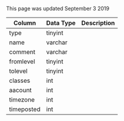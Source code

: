 This page was updated September 3 2019

| Column     | Data Type | Description |
| ---------- | --------- | ----------- |
| type       | tinyint   |             |
| name       | varchar   |             |
| comment    | varchar   |             |
| fromlevel  | tinyint   |             |
| tolevel    | tinyint   |             |
| classes    | int       |             |
| aacount    | int       |             |
| timezone   | int       |             |
| timeposted | int       |             |
